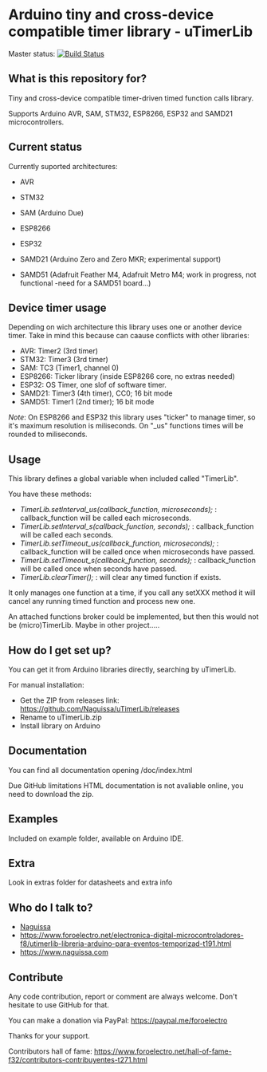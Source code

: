 # Arduino tiny and cross-device compatible timer library - uTimerLib #

Master status:   [![Build Status](https://travis-ci.org/Naguissa/uTimerLib.svg?branch=master)](https://travis-ci.org/Naguissa/uTimerLib)

## What is this repository for? ##

Tiny and cross-device compatible timer-driven timed function calls library.

Supports Arduino AVR, SAM, STM32, ESP8266, ESP32 and SAMD21 microcontrollers.


## Current status ##

Currently suported architectures:
 - AVR
 - STM32
 - SAM (Arduino Due)
 - ESP8266
 - ESP32
 - SAMD21 (Arduino Zero and Zero MKR; experimental support)

 - SAMD51 (Adafruit Feather M4, Adafruit Metro M4; work in progress, not functional -need for a SAMD51 board...)

## Device timer usage ##

Depending on wich architecture this library uses one or another device timer. Take in mind this because can caause conflicts with other libraries:

 - AVR: Timer2 (3rd timer)
 - STM32: Timer3 (3rd timer)
 - SAM: TC3 (Timer1, channel 0)
 - ESP8266: Ticker library (inside ESP8266 core, no extras needed)
 - ESP32: OS Timer, one slof of software timer.
 - SAMD21: Timer3 (4th timer), CC0; 16 bit mode
 - SAMD51: Timer1 (2nd timer); 16 bit mode

*Note*: On ESP8266 and ESP32 this library uses "ticker" to manage timer, so it's maximum resolution is miliseconds. On "_us" functions times will be rounded to miliseconds.

## Usage ##

This library defines a global variable when included called "TimerLib".

You have these methods:
 - *TimerLib.setInterval_us(callback_function, microseconds);* : callback_function will be called each microseconds.
 - *TimerLib.setInterval_s(callback_function, seconds);* : callback_function will be called each seconds.
 - *TimerLib.setTimeout_us(callback_function, microseconds);* : callback_function will be called once when microseconds have passed.
 - *TimerLib.setTimeout_s(callback_function, seconds);* : callback_function will be called once when seconds have passed.
 - *TimerLib.clearTimer();* : will clear any timed function if exists.

It only manages one function at a time, if you call any setXXX method it will cancel any running timed function and process new one.

An attached functions broker could be implemented, but then this would not be (micro)TimerLib. Maybe in other project.....

## How do I get set up? ##

You can get it from Arduino libraries directly, searching by uTimerLib.

For manual installation:

 * Get the ZIP from releases link: https://github.com/Naguissa/uTimerLib/releases
 * Rename to uTimerLib.zip
 * Install library on Arduino

## Documentation ##

You can find all documentation opening /doc/index.html

Due GitHub limitations HTML documentation is not avaliable online, you need to download the zip.


## Examples ##

Included on example folder, available on Arduino IDE.


## Extra ##

Look in extras folder for datasheets and extra info


## Who do I talk to? ##

 * [Naguissa](https://github.com/Naguissa)
 * https://www.foroelectro.net/electronica-digital-microcontroladores-f8/utimerlib-libreria-arduino-para-eventos-temporizad-t191.html
 * https://www.naguissa.com


## Contribute ##

Any code contribution, report or comment are always welcome. Don't hesitate to use GitHub for that.


You can make a donation via PayPal: https://paypal.me/foroelectro


Thanks for your support.


Contributors hall of fame: https://www.foroelectro.net/hall-of-fame-f32/contributors-contribuyentes-t271.html

